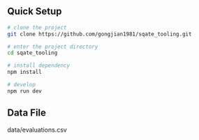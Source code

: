 ## Quick Setup

```sh
# clone the project
git clone https://github.com/gongjian1981/sqate_tooling.git

# enter the project directory
cd sqate_tooling

# install dependency
npm install

# develop
npm run dev
```

## Data File

data/evaluations.csv
